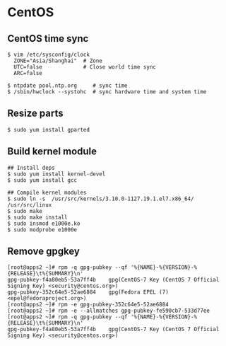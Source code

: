 CentOS
======

## CentOS time sync

    $ vim /etc/sysconfig/clock
      ZONE="Asia/Shanghai"  # Zone
      UTC=false             # Close world time sync
      ARC=false

    $ ntpdate pool.ntp.org     # sync time
    $ /sbin/hwclock --systohc  # sync hardware time and system time

## Resize parts

    $ sudo yum install gparted

## Build kernel module

    ## Install deps
    $ sudo yum install kernel-devel
    $ sudo yum install gcc

    ## Compile kernel modules
    $ sudo ln -s  /usr/src/kernels/3.10.0-1127.19.1.el7.x86_64/ /usr/src/linux
    $ sudo make
    $ sudo make install
    $ sudo insmod e1000e.ko
    $ sudo modprobe e1000e

## Remove gpgkey

    [root@apps2 ~]# rpm -q gpg-pubkey --qf '%{NAME}-%{VERSION}-%{RELEASE}\t%{SUMMARY}\n'
    gpg-pubkey-f4a80eb5-53a7ff4b    gpg(CentOS-7 Key (CentOS 7 Official Signing Key) <security@centos.org>)
    gpg-pubkey-352c64e5-52ae6884    gpg(Fedora EPEL (7) <epel@fedoraproject.org>)
    [root@apps2 ~]# rpm -e gpg-pubkey-352c64e5-52ae6884
    [root@apps2 ~]# rpm -e --allmatches gpg-pubkey-fe590cb7-533d77ee
    [root@apps2 ~]# rpm -q gpg-pubkey --qf '%{NAME}-%{VERSION}-%{RELEASE}\t%{SUMMARY}\n'
    gpg-pubkey-f4a80eb5-53a7ff4b    gpg(CentOS-7 Key (CentOS 7 Official Signing Key) <security@centos.org>)
